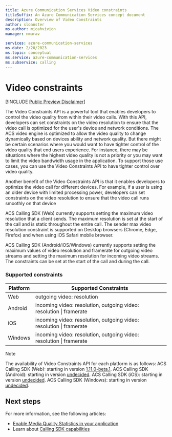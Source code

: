 ```yaml
---
title: Azure Communication Services Video constraints
titleSuffix: An Azure Communication Services concept document
description: Overview of Video Constraints
author: sloanster
ms.author: micahvivion
manager: nmurav

services: azure-communication-services
ms.date: 2/20/2023
ms.topic: conceptual
ms.service: azure-communication-services
ms.subservice: calling
---
```


# Video constraints

[!INCLUDE [Public Preview Disclaimer](../../includes/public-preview-include.md)]

The Video Constraints API is a powerful tool that enables developers to control the video quality from within their video calls. With this API, developers can set constraints on the video resolution to ensure that the video call is optimized for the user's device and network conditions. The ACS video engine is optimized to allow the video quality to change dynamically based on devices ability and network quality. But there might be certain scenarios where you would want to have tighter control of the video quality that end users experience. For instance, there may be situations where the highest video quality is not a priority or you may want to limit the video bandwidth usage in the application. To support those use cases, you can use the Video Constraints API to have tighter control over video quality.

Another benefit of the Video Constraints API is that it enables developers to optimize the video call for different devices. For example, if a user is using an older device with limited processing power, developers can set constraints on the video resolution to ensure that the video call runs smoothly on that device

ACS Calling SDK (Web) currently supports setting the maximum video resolution that a client sends. The maximum resolution is set at the start of the call and is static throughout the entire call. The sender max video resolution constraint is supported on Desktop browsers (Chrome, Edge, Firefox) and when using iOS Safari mobile browser.

ACS Calling SDK (Android/iOS/Windows) currently supports setting the maximum values of video resolution and framerate for outgoing video streams and setting the maximum resolution for incoming video streams. The constraints can be set at the start of the call and during the call.

### Supported constraints

| Platform | Supported Constraints | 
| ----------- | ----------- |
| Web | outgoing video: resolution |
| Android | incoming video: resolution, outgoing video: resolution \| framerate |
| iOS | incoming video: resolution, outgoing video: resolution \| framerate |
| Windows | incoming video: resolution, outgoing video: resolution \| framerate |

> [!NOTE]
> The availability of Video Constraints API for each platform is as follows:
ACS Calling SDK (Web): starting in version [1.11.0-beta.1](https://www.npmjs.com/package/@azure/communication-calling/v/1.11.0-beta.1).
ACS Calling SDK (Android): starting in version [undecided]().
ACS Calling SDK (iOS): starting in version [undecided]().
ACS Calling SDK (Windows): starting in version [undecided]().

## Next steps
For more information, see the following articles:

- [Enable Media Quality Statistics in your application](./media-quality-sdk.md)
- Learn about [Calling SDK capabilities](../../quickstarts/voice-video-calling/getting-started-with-calling.md)
